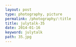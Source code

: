 ```yaml
---
layout: post
type: photography, picture
permalink: /photography/:title
title: julytalk-35
date: 2014-01-16
keyword: julytalk
path: 35.jpg
---
```



